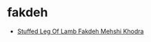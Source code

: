 # fakdeh

 * [Stuffed Leg Of Lamb Fakdeh Mehshi Khodra](index/s/stuffed-leg-of-lamb-fakdeh-mehshi-khodra-233061.json)

